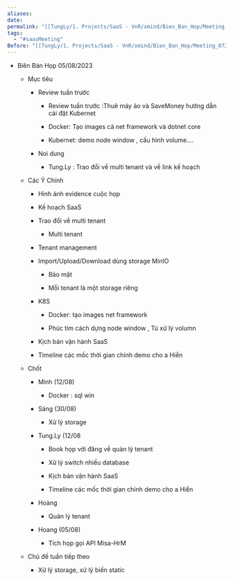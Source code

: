 ```yaml
---
aliases: 
date: 
permalink: "[[TungLy/1. Projects/SaaS - VnR/xmind/Bien_Ban_Hop/Meeting_00]]"
tags:
  - "#saasMeeting"
Before: "[[TungLy/1. Projects/SaaS - VnR/xmind/Bien_Ban_Hop/Meeting_0722]]"
---
```

- Biên Bản Họp 05/08/2023
    
    - Mục tiêu
        
        - Review tuần trước
            
            - Review tuần trước :Thuê máy ảo và SaveMoney hướng dẫn cài đặt Kubernet
                
            - Docker: Tạo images cả net framework và dotnet core
                
            - Kubernet: demo node window , cấu hình volume....
                
        - Noi dung
            
            - Tung.Ly : Trao đổi về multi tenant và về link kế hoạch
                
    - Các Ý Chính
        
        - Hình ảnh evidence cuộc họp
            
        - Kế hoạch SaaS
            
        - Trao đổi về multi tenant
            
            - Multi tenant
                
        - Tenant management
            
        - Import/Upload/Download dùng storage MinIO
            
            - Bảo mật
                
            - Mỗi tenant là một storage riêng
                
        - K8S
            
            - Docker: tạo images net framework
                
            - Phúc tìm cách dựng node window , Tú xử lý volumn
                
        - Kịch bản vận hành SaaS
            
        - Timeline các mốc thời gian chính demo cho a Hiển
            
    - Chốt
        
        - Minh (12/08)
            
            - Docker : sql win
                
        - Sáng (30/08)
            
            - Xử lý storage
                
        - Tung.Ly (12/08
            
            - Book họp với đăng về quản lý tenant
                
            - Xử lý switch nhiều database
                
            - Kịch bản vận hành SaaS
                
            - Timeline các mốc thời gian chính demo cho a Hiển
                
        - Hoàng
            
            - Quản lý tenant
                
        - Hoang (05/08)
            
            - Tích họp gọi API Misa-HrM
                
    - Chủ đề tuần tiếp theo
        
        - Xử lý storage, xử lý biến static